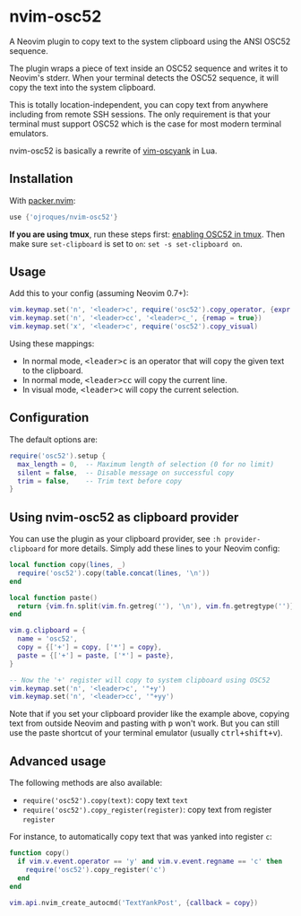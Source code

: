 # nvim-osc52

A Neovim plugin to copy text to the system clipboard using the ANSI OSC52
sequence.

The plugin wraps a piece of text inside an OSC52 sequence and writes it to
Neovim's stderr. When your terminal detects the OSC52 sequence, it will copy the
text into the system clipboard.

This is totally location-independent, you can copy text from anywhere including
from remote SSH sessions. The only requirement is that your terminal must
support OSC52 which is the case for most modern terminal emulators.

nvim-osc52 is basically a rewrite of
[vim-oscyank](https://github.com/ojroques/vim-oscyank) in Lua.

## Installation
With [packer.nvim](https://github.com/wbthomason/packer.nvim):
```lua
use {'ojroques/nvim-osc52'}
```

**If you are using tmux**, run these steps first: [enabling OSC52 in
tmux](https://github.com/tmux/tmux/wiki/Clipboard#quick-summary). Then make sure
`set-clipboard` is set to `on`: `set -s set-clipboard on`.

## Usage
Add this to your config (assuming Neovim 0.7+):
```lua
vim.keymap.set('n', '<leader>c', require('osc52').copy_operator, {expr = true})
vim.keymap.set('n', '<leader>cc', '<leader>c_', {remap = true})
vim.keymap.set('x', '<leader>c', require('osc52').copy_visual)
```

Using these mappings:
* In normal mode, <kbd>\<leader\>c</kbd> is an operator that will copy the given
  text to the clipboard.
* In normal mode, <kbd>\<leader\>cc</kbd> will copy the current line.
* In visual mode, <kbd>\<leader\>c</kbd> will copy the current selection.

## Configuration
The default options are:
```lua
require('osc52').setup {
  max_length = 0,  -- Maximum length of selection (0 for no limit)
  silent = false,  -- Disable message on successful copy
  trim = false,    -- Trim text before copy
}
```

## Using nvim-osc52 as clipboard provider
You can use the plugin as your clipboard provider, see `:h provider-clipboard`
for more details. Simply add these lines to your Neovim config:
```lua
local function copy(lines, _)
  require('osc52').copy(table.concat(lines, '\n'))
end

local function paste()
  return {vim.fn.split(vim.fn.getreg(''), '\n'), vim.fn.getregtype('')}
end

vim.g.clipboard = {
  name = 'osc52',
  copy = {['+'] = copy, ['*'] = copy},
  paste = {['+'] = paste, ['*'] = paste},
}

-- Now the '+' register will copy to system clipboard using OSC52
vim.keymap.set('n', '<leader>c', '"+y')
vim.keymap.set('n', '<leader>cc', '"+yy')
```

Note that if you set your clipboard provider like the example above, copying
text from outside Neovim and pasting with <kbd>p</kbd> won't work. But you can
still use the paste shortcut of your terminal emulator (usually
<kbd>ctrl+shift+v</kbd>).

## Advanced usage
The following methods are also available:
* `require('osc52').copy(text)`: copy text `text`
* `require('osc52').copy_register(register)`: copy text from register `register`

For instance, to automatically copy text that was yanked into register `c`:
```lua
function copy()
  if vim.v.event.operator == 'y' and vim.v.event.regname == 'c' then
    require('osc52').copy_register('c')
  end
end

vim.api.nvim_create_autocmd('TextYankPost', {callback = copy})
```
